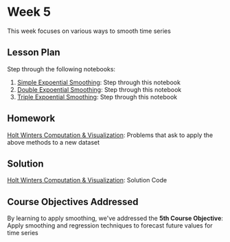 # Week 5
This week focuses on various ways to smooth time series

## Lesson Plan

Step through the following notebooks:
1. [Simple Expoential Smoothing](les1-simple-exponential-smoothingipynb): Step through this notebook 
2. [Double Expoential Smoothing](les2-simple-exponential-smoothingipynb): Step through this notebook 
3. [Triple Expoential Smoothing](les3-simple-exponential-smoothingipynb): Step through this notebook 

## Homework

[Holt Winters Computation & Visualization](hw1-holt-winters.ipynb): Problems that ask to apply the above methods to a new dataset

## Solution

[Holt Winters Computation & Visualization](sol1-holt-winters.ipynb): Solution Code

## Course Objectives Addressed

By learning to apply smoothing, we've addressed the **5th Course Objective**: Apply smoothing and regression techniques to forecast future values for time series